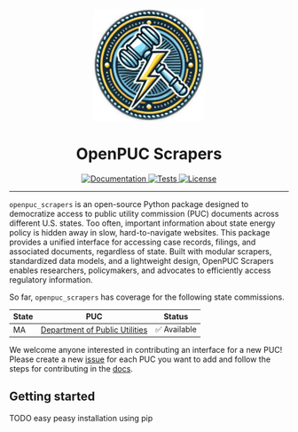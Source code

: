 <p align="center">
  <img src="docs/source/_static/logo.png" alt="Project Logo" width="200">
</p>
<h1 align="center">OpenPUC Scrapers</h1>
<p align="center">
  <a href="https://open-pucs.github.io/scrapers/">
    <img src="https://img.shields.io/badge/docs-latest-blue.svg" alt="Documentation">
  </a>
  <a href="https://github.com/Open-PUCs/scrapers/actions/workflows/nox.yml">
    <img src="https://github.com/Open-PUCs/scrapers/actions/workflows/nox.yml/badge.svg?branch=main" alt="Tests">
  </a>
  <!-- <a href="https://codecov.io/gh/your-repo">
    <img src="https://codecov.io/gh/your-repo/branch/main/graph/badge.svg" alt="Code Coverage">
  </a>
  <a href="https://pypi.org/project/openpuc-scrapers/">
    <img src="https://img.shields.io/pypi/v/openpuc-scrapers.svg" alt="PyPI Version">
  </a> -->
  <a href="https://opensource.org/licenses/MIT">
    <img src="https://img.shields.io/badge/license-MIT-green.svg" alt="License">
  </a>
</p>

<hr/>

`openpuc_scrapers` is an open-source Python package designed to democratize access to public utility commission (PUC) documents across different U.S. states. Too often, important information about state energy policy is hidden away in slow, hard-to-navigate websites. This package provides a unified interface for accessing case records, filings, and associated documents, regardless of state. Built with modular scrapers, standardized data models, and a lightweight design, OpenPUC Scrapers enables researchers, policymakers, and advocates to efficiently access regulatory information. 

So far, `openpuc_scrapers` has coverage for the following state commissions.

| State | PUC                                  | Status |
|-------|--------------------------------------|--------|
| MA    | [Department of Public Utilities](https://eeaonline.eea.state.ma.us/DPU/Fileroom) | ✅ Available    |

We welcome anyone interested in contributing an interface for a new PUC! Please create a new [issue](https://github.com/Open-PUCs/scrapers/issues) for each PUC you want to add and follow the steps for contributing in the [docs](https://open-pucs.github.io/scrapers/contributing.html).

## Getting started

TODO easy peasy installation using pip

